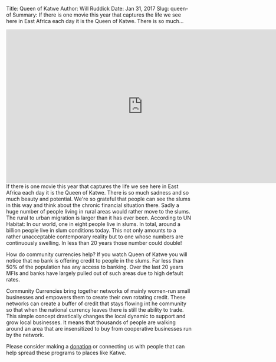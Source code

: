 Title: Queen of Katwe
Author: Will Ruddick
Date: Jan 31, 2017
Slug: queen-of
Summary: If there is one movie this year that captures the life we see here in East Africa each day it is the Queen of Katwe. There is so much...

<iframe width="740" height="416" src="https://www.youtube.com/embed/z4l3-_yub5A" title="YouTube video player" frameborder="0" allow="accelerometer; autoplay; clipboard-write; encrypted-media; gyroscope; picture-in-picture" allowfullscreen></iframe>
If there is one movie this year that captures the life we see here in
East Africa each day it is the Queen of Katwe. There is so much sadness
and so much beauty and potential. We're so grateful that people can see
the slums in this way and think about the chronic financial situation
there. Sadly a huge number of people living in rural areas would rather
move to the slums. The rural to urban migration is larger than it has
ever been. According to UN Habitat: In our world, one in eight people
live in slums. In total, around a billion people live in slum conditions
today. This not only amounts to a rather unacceptable contemporary
reality but to one whose numbers are continuously swelling. In less than
20 years those number could double!

How do community currencies help? If you watch Queen of Katwe you will
notice that no bank is offering credit to people in the slums. Far less
than 50% of the population has any access to banking. Over the last 20
years MFIs and banks have largely pulled out of such areas due to high
default rates.

Community Currencies bring together networks of mainly women-run small
businesses and empowers them to create their own rotating credit. These
networks can create a buffer of credit that stays flowing int he
community so that when the national currency leaves there is still the
ability to trade. This simple concept drastically changes the local
dynamic to support and grow local businesses. It means that thousands of
people are walking around an area that are insensitized to buy from
cooperative businesses run by the network.

Please consider making a
[donation](https://www.grassrootseconomics.org/get-involved) or
connecting us with people that can help spread these programs to places
like Katwe.
